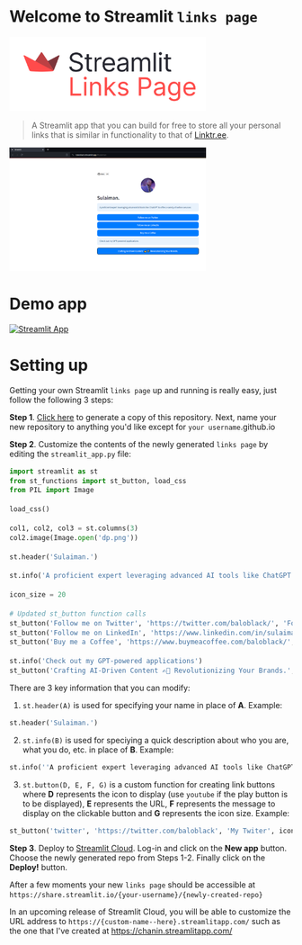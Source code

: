 # Welcome to Streamlit `links page`

<img src="streamlit-links-page.png" width="350">

> A Streamlit app that you can build for free to store all your personal links that is similar in functionality to that of [Linktr.ee](https://linktr.ee/).

<img src="23F54497-245E-413F-99C7-F3E295E4EA13.png" width="350">

# Demo app

[![Streamlit App](https://static.streamlit.io/badges/streamlit_badge_black_white.svg)](https://chanin.streamlitapp.com/)

# Setting up

Getting your own Streamlit `links page` up and running is really easy, just follow the following 3 steps:

**Step 1**. [Click here](https://github.com/streamlit/links/generate) to generate a copy of this repository. Next, name your new repository to anything you'd like except for `your username`.github.io

**Step 2**. Customize the contents of the newly generated `links page` by editing the `streamlit_app.py` file:

```python
import streamlit as st
from st_functions import st_button, load_css
from PIL import Image

load_css()

col1, col2, col3 = st.columns(3)
col2.image(Image.open('dp.png'))

st.header('Sulaiman.')

st.info('A proficient expert leveraging advanced AI tools like ChatGPT to offer a variety of online services')

icon_size = 20

# Updated st_button function calls
st_button('Follow me on Twitter', 'https://twitter.com/baloblack/', 'Follow me on Twitter', icon_size)
st_button('Follow me on LinkedIn', 'https://www.linkedin.com/in/sulaiman-balogun-208557175/', 'Follow me on LinkedIn', icon_size)
st_button('Buy me a Coffee', 'https://www.buymeacoffee.com/baloblack/', 'Support me on Buy me a Coffee', icon_size)

st.info('Check out my GPT-powered applications')
st_button('Crafting AI-Driven Content ✍️🤖 Revolutionizing Your Brands.', 'https://chat.openai.com/g/g-bFeD4GzK7-copywritegpt-crafting-ai-driven-content/', 'Explore Copywrite GPT', icon_size)
```

There are 3 key information that you can modify:
1. `st.header(A)` is used for specifying your name in place of **A**.
Example:
```python
st.header('Sulaiman.')
```

2. `st.info(B)` is used for speciying a quick description about who you are, what you do, etc. in place of **B**.
Example:
```python
st.info(''A proficient expert leveraging advanced AI tools like ChatGPT to offer a variety of online services')
```

3. `st.button(D, E, F, G)` is a custom function for creating link buttons where **D** represents the icon to display (use `youtube` if the play button is to be displayed), **E** represents the URL, **F** represents the message to display on the clickable button and **G** represents the icon size.
Example:
```python
st_button('twitter', 'https://twitter.com/baloblack', 'My Twiter', icon_size)
```

**Step 3**. Deploy to [Streamlit Cloud](https://streamlit.io/cloud). Log-in and click on the **New app** button. Choose the newly generated repo from Steps 1-2. Finally click on the **Deploy!** button. 

After a few moments your new `links page` should be accessible at `https://share.streamlit.io/{your-username}/{newly-created-repo}`

In an upcoming release of Streamlit Cloud, you will be able to customize the URL address to `https://{custom-name--here}.streamlitapp.com/` such as the one that I've created at https://chanin.streamlitapp.com/
